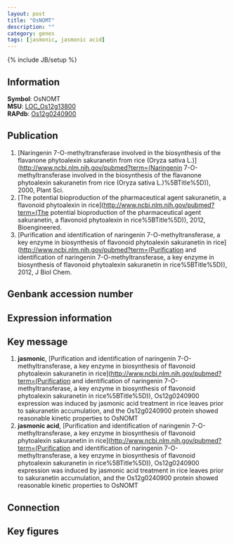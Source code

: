 ```yaml
---
layout: post
title: "OsNOMT"
description: ""
category: genes
tags: [jasmonic, jasmonic acid]
---
```

{% include JB/setup %}

## Information
__Symbol__: OsNOMT  
__MSU__: [LOC_Os12g13800](http://rice.plantbiology.msu.edu/cgi-bin/ORF_infopage.cgi?orf=LOC_Os12g13800)  
__RAPdb__: [Os12g0240900](http://rapdb.dna.affrc.go.jp/viewer/gbrowse_details/irgsp1?name=Os12g0240900)  

## Publication
1. [Naringenin 7-O-methyltransferase involved in the biosynthesis of the flavanone phytoalexin sakuranetin from rice (Oryza sativa L.)](http://www.ncbi.nlm.nih.gov/pubmed?term=(Naringenin 7-O-methyltransferase involved in the biosynthesis of the flavanone phytoalexin sakuranetin from rice (Oryza sativa L.)%5BTitle%5D)), 2000, Plant Sci.
2. [The potential bioproduction of the pharmaceutical agent sakuranetin, a flavonoid phytoalexin in rice](http://www.ncbi.nlm.nih.gov/pubmed?term=(The potential bioproduction of the pharmaceutical agent sakuranetin, a flavonoid phytoalexin in rice%5BTitle%5D)), 2012, Bioengineered.
3. [Purification and identification of naringenin 7-O-methyltransferase, a key enzyme in biosynthesis of flavonoid phytoalexin sakuranetin in rice](http://www.ncbi.nlm.nih.gov/pubmed?term=(Purification and identification of naringenin 7-O-methyltransferase, a key enzyme in biosynthesis of flavonoid phytoalexin sakuranetin in rice%5BTitle%5D)), 2012, J Biol Chem.

## Genbank accession number

## Expression information

## Key message
1. __jasmonic__, [Purification and identification of naringenin 7-O-methyltransferase, a key enzyme in biosynthesis of flavonoid phytoalexin sakuranetin in rice](http://www.ncbi.nlm.nih.gov/pubmed?term=(Purification and identification of naringenin 7-O-methyltransferase, a key enzyme in biosynthesis of flavonoid phytoalexin sakuranetin in rice%5BTitle%5D)),  Os12g0240900 expression was induced by jasmonic acid treatment in rice leaves prior to sakuranetin accumulation, and the Os12g0240900 protein showed reasonable kinetic properties to OsNOMT
2. __jasmonic acid__, [Purification and identification of naringenin 7-O-methyltransferase, a key enzyme in biosynthesis of flavonoid phytoalexin sakuranetin in rice](http://www.ncbi.nlm.nih.gov/pubmed?term=(Purification and identification of naringenin 7-O-methyltransferase, a key enzyme in biosynthesis of flavonoid phytoalexin sakuranetin in rice%5BTitle%5D)),  Os12g0240900 expression was induced by jasmonic acid treatment in rice leaves prior to sakuranetin accumulation, and the Os12g0240900 protein showed reasonable kinetic properties to OsNOMT

## Connection

## Key figures


